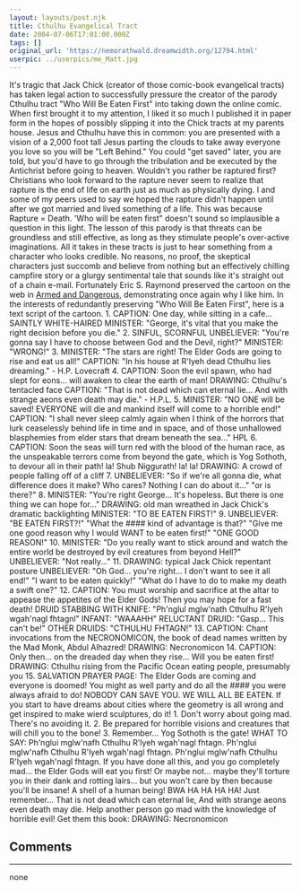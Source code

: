 ```yaml
---
layout: layouts/post.njk
title: Cthulhu Evangelical Tract
date: 2004-07-06T17:01:00.000Z
tags: []
original_url: 'https://nemorathwald.dreamwidth.org/12794.html'
userpic: ../userpics/me_Matt.jpg
---
```

It's tragic that Jack Chick (creator of those comic-book evangelical tracts) has taken legal action to successfully pressure the creator of the parody Cthulhu tract "Who Will Be Eaten First" into taking down the online comic. When first brought it to my attention, I liked it so much I published it in paper form in the hopes of possibly slipping it into the Chick tracts at my parents house. Jesus and Cthulhu have this in common: you are presented with a vision of a 2,000 foot tall Jesus parting the clouds to take away everyone you love so you will be "Left Behind." You could "get saved" later, you are told, but you'd have to go through the tribulation and be executed by the Antichrist before going to heaven. Wouldn't you rather be raptured first? Christians who look forward to the rapture never seem to realize that rapture is the end of life on earth just as much as physically dying. I and some of my peers used to say we hoped the rapture didn't happen until after we got married and lived something of a life. This was because Rapture = Death. 'Who will be eaten first" doesn't sound so implausible a question in this light. The lesson of this parody is that threats can be groundless and still effective, as long as they stimulate people's over-active imaginations. All it takes in these tracts is just to hear something from a character who looks credible. No reasons, no proof, the skeptical characters just succomb and believe from nothing but an effectively chilling campfire story or a glurgy sentimental tale that sounds like it's straight out of a chain e-mail. Fortunately Eric S. Raymond preserved the cartoon on the web in [Armed and Dangerous,](http://www.ibiblio.org/esrblog/index.php?cat=8) demonstrating once again why I like him. In the interests of redundantly preserving "Who Will Be Eaten First", here is a text script of the cartoon. 1. CAPTION: One day, while sitting in a cafe... SAINTLY WHITE-HAIRED MINISTER: "George, it's vital that you make the right decision before you die." 2. SINFUL, SCORNFUL UNBELIEVER: "You're gonna say I have to choose between God and the Devil, right?" MINISTER: "WRONG!" 3. MINISTER: "The stars are right! The Elder Gods are going to rise and eat us all!" CAPTION: "In his house at R'lyeh dead Cthulhu lies dreaming." - H.P. Lovecraft 4. CAPTION: Soon the evil spawn, who had slept for eons... will awaken to clear the earth of man! DRAWING: Cthulhu's tentacled face CAPTION: "That is not dead which can eternal lie... And with strange aeons even death may die." - H.P.L. 5. MINISTER: "NO ONE will be saved! EVERYONE will die and mankind itself will come to a horrible end!" CAPTION: "I shall never sleep calmly again when I think of the horrors that lurk ceaselessly behind life in time and in space, and of those unhallowed blasphemies from elder stars that dream beneath the sea..." HPL 6. CAPTION: Soon the seas will turn red with the blood of the human race, as the unspeakable terrors come from beyond the gate, which is Yog Sothoth, to devour all in their path! la! Shub Niggurath! la! la! DRAWING: A crowd of people falling off of a cliff 7. UNBELIEVER: "So if we're all gonna die, what difference does it make? Who cares? Nothing I can do about it..." "or is there?" 8. MINISTER: "You're right George... It's hopeless. But there is one thing we can hope for..." DRAWING: old man wreathed in Jack Chick's dramatic backlighting MINISTER: "TO BE EATEN FIRST!" 9. UNBELIEVER: "BE EATEN FIRST?!" "What the #### kind of advantage is that?" "Give me one good reason why I would WANT to be eaten first!" "ONE GOOD REASON!" 10. MINISTER: "Do you really want to stick around and watch the entire world be destroyed by evil creatures from beyond Hell?" UNBELIEVER: "Not really..." 11. DRAWING: typical Jack Chick repentant posture UNBELIEVER: "Oh God... you're right... I don't want to see it all end!" "I want to be eaten quickly!" "What do I have to do to make my death a swift one?" 12. CAPTION: You must worship and sacrifice at the altar to appease the appetites of the Elder Gods! Then you may hope for a fast death! DRUID STABBING WITH KNIFE: "Ph'nglul mglw'nath Cthulhu R'lyeh wgah'nagl fhtagnl" INFANT: "WAAAHH" RELUCTANT DRUID: "Gasp... This can't be!" OTHER DRUIDS: "CTHULHU FHTAGN!" 13. CAPTION: Chant invocations from the NECRONOMICON, the book of dead names written by the Mad Monk, Abdul Alhazred! DRAWING: Necronomicon 14. CAPTION: Only then... on the dreaded day when they rise... Will you be eaten first! DRAWING: Cthulhu rising from the Pacific Ocean eating people, presumably you 15. SALVATION PRAYER PAGE: The Elder Gods are coming and everyone is doomed! You might as well party and do all the #### you were always afraid to do! NOBODY CAN SAVE YOU. WE WILL ALL BE EATEN. If you start to have dreams about cities where the geometry is all wrong and get inspired to make wierd sculptures, do it! 1. Don't worry about going mad. There's no avoiding it. 2. Be prepared for horrible visions and creatures that will chill you to the bone! 3. Remember... Yog Sothoth is the gate! WHAT TO SAY: Ph'nglui mglw'nafh Cthulhu R'lyeh wgah'nagl fhtagn. Ph'nglui mglw'nafh Cthulhu R'lyeh wgah'nagl fhtagn. Ph'nglui mglw'nafh Cthulhu R'lyeh wgah'nagl fhtagn. If you have done all this, and you go completely mad... the Elder Gods will eat you first! Or maybe not... maybe they'll torture you in their dank and rotting lairs... but you won't care by then because you'll be insane! A shell of a human being! BWA HA HA HA HA! Just remember... That is not dead which can eternal lie, And with strange aeons even death may die. Help another person go mad with the knowledge of horrible evil! Get them this book: DRAWING: Necronomicon

## Comments

---

none
